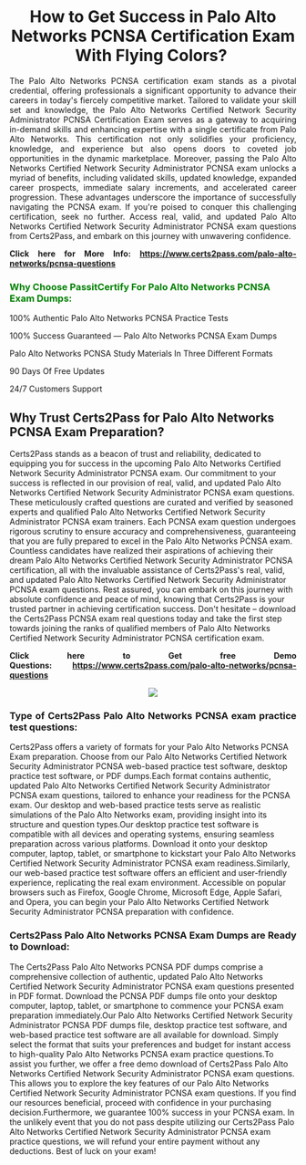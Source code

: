 <h1 style="text-align: center;"><strong>How to Get Success in Palo Alto Networks PCNSA Certification Exam With Flying Colors? </strong></h1>

<p style="text-align: justify;">The Palo Alto Networks PCNSA certification exam stands as a pivotal credential, offering professionals a significant opportunity to advance their careers in today's fiercely competitive market. Tailored to validate your skill set and knowledge, the Palo Alto Networks Certified Network Security Administrator PCNSA Certification Exam serves as a gateway to acquiring in-demand skills and enhancing expertise with a single certificate from Palo Alto Networks. This certification not only solidifies your proficiency, knowledge, and experience but also opens doors to coveted job opportunities in the dynamic marketplace. Moreover, passing the Palo Alto Networks Certified Network Security Administrator PCNSA exam unlocks a myriad of benefits, including validated skills, updated knowledge, expanded career prospects, immediate salary increments, and accelerated career progression. These advantages underscore the importance of successfully navigating the PCNSA exam. If you're poised to conquer this challenging certification, seek no further. Access real, valid, and updated Palo Alto Networks Certified Network Security Administrator PCNSA exam questions from Certs2Pass, and embark on this journey with unwavering confidence.</p>

<p style="text-align: justify;"><strong>Click here for More Info: <a href="https://www.certs2pass.com/palo-alto-networks/pcnsa-questions">https://www.certs2pass.com/palo-alto-networks/pcnsa-questions</a></strong></p>

<h3><strong><span style="display:block; color:Green;">Why Choose PassitCertify For Palo Alto Networks PCNSA Exam Dumps: </span></strong></h3>

<p style="text-align: justify;">100% Authentic Palo Alto Networks PCNSA Practice Tests</p>

<p style="text-align: justify;">100% Success Guaranteed — Palo Alto Networks PCNSA Exam Dumps</p>

<p style="text-align: justify;">Palo Alto Networks PCNSA Study Materials In Three Different Formats</p>

<p style="text-align: justify;">90 Days Of Free Updates</p>

<p style="text-align: justify;">24/7 Customers Support</p>

<h2><strong>Why Trust Certs2Pass for Palo Alto Networks PCNSA Exam Preparation?</strong></h2>

<p>Certs2Pass stands as a beacon of trust and reliability, dedicated to equipping you for success in the upcoming Palo Alto Networks Certified Network Security Administrator PCNSA exam. Our commitment to your success is reflected in our provision of real, valid, and updated Palo Alto Networks Certified Network Security Administrator PCNSA exam questions. These meticulously crafted questions are curated and verified by seasoned experts and qualified Palo Alto Networks Certified Network Security Administrator PCNSA exam trainers. Each PCNSA exam question undergoes rigorous scrutiny to ensure accuracy and comprehensiveness, guaranteeing that you are fully prepared to excel in the Palo Alto Networks PCNSA exam. Countless candidates have realized their aspirations of achieving their dream Palo Alto Networks Certified Network Security Administrator PCNSA certification, all with the invaluable assistance of Certs2Pass's real, valid, and updated Palo Alto Networks Certified Network Security Administrator PCNSA exam questions. Rest assured, you can embark on this journey with absolute confidence and peace of mind, knowing that Certs2Pass is your trusted partner in achieving certification success. Don't hesitate – download the Certs2Pass PCNSA exam real questions today and take the first step towards joining the ranks of qualified members of Palo Alto Networks Certified Network Security Administrator PCNSA certification exam.</p>

<p style="text-align: justify;"><strong>Click here to Get free Demo Questions: <a href="https://www.certs2pass.com/palo-alto-networks/pcnsa-questions">https://www.certs2pass.com/palo-alto-networks/pcnsa-questions</a></strong></p>

<p style="text-align: center;"><img src="https://i.imgur.com/8DtcaoZ.jpg" /></p>

<h3 style="text-align: justify;"><strong>Type of Certs2Pass Palo Alto Networks PCNSA exam practice test questions:</strong></h3>

<p>Certs2Pass offers a variety of formats for your Palo Alto Networks PCNSA Exam preparation. Choose from our Palo Alto Networks Certified Network Security Administrator PCNSA web-based practice test software, desktop practice test software, or PDF dumps.Each format contains authentic, updated Palo Alto Networks Certified Network Security Administrator PCNSA exam questions, tailored to enhance your readiness for the PCNSA exam. Our desktop and web-based practice tests serve as realistic simulations of the Palo Alto Networks exam, providing insight into its structure and question types.Our desktop practice test software is compatible with all devices and operating systems, ensuring seamless preparation across various platforms. Download it onto your desktop computer, laptop, tablet, or smartphone to kickstart your Palo Alto Networks Certified Network Security Administrator PCNSA exam readiness.Similarly, our web-based practice test software offers an efficient and user-friendly experience, replicating the real exam environment. Accessible on popular browsers such as Firefox, Google Chrome, Microsoft Edge, Apple Safari, and Opera, you can begin your Palo Alto Networks Certified Network Security Administrator PCNSA preparation with confidence.</p>

<h3 style="text-align: justify;"><strong>Certs2Pass Palo Alto Networks PCNSA Exam Dumps are Ready to Download:</strong></h3>

<p>The Certs2Pass Palo Alto Networks PCNSA PDF dumps comprise a comprehensive collection of authentic, updated Palo Alto Networks Certified Network Security Administrator PCNSA exam questions presented in PDF format. Download the PCNSA PDF dumps file onto your desktop computer, laptop, tablet, or smartphone to commence your PCNSA exam preparation immediately.Our Palo Alto Networks Certified Network Security Administrator PCNSA PDF dumps file, desktop practice test software, and web-based practice test software are all available for download. Simply select the format that suits your preferences and budget for instant access to high-quality Palo Alto Networks PCNSA exam practice questions.To assist you further, we offer a free demo download of Certs2Pass Palo Alto Networks Certified Network Security Administrator PCNSA exam questions. This allows you to explore the key features of our Palo Alto Networks Certified Network Security Administrator PCNSA exam questions. If you find our resources beneficial, proceed with confidence in your purchasing decision.Furthermore, we guarantee 100% success in your PCNSA exam. In the unlikely event that you do not pass despite utilizing our Certs2Pass Palo Alto Networks Certified Network Security Administrator PCNSA exam practice questions, we will refund your entire payment without any deductions. Best of luck on your exam!</p>
